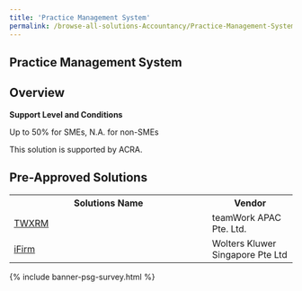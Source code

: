 ```yaml
---
title: 'Practice Management System'
permalink: /browse-all-solutions-Accountancy/Practice-Management-System
---
```


## Practice Management System
## Overview

**Support Level and Conditions**

Up to 50% for SMEs, N.A. for non-SMEs

This solution is supported by ACRA.

## Pre-Approved Solutions

<table>
<tr>
<th style='width: auto;'><b>Solutions Name</b></th>
<th style='width: 30%;'><b>Vendor</b></th>
</tr>
<tr>
<td><a href='/productivity-solutions-grant/solutionrepo/201826102D-TWXRM-G' target='_blank'>TWXRM</a><br></td>
<td>teamWork APAC Pte. Ltd.</td>
</tr>
<tr>
<td><a href='/productivity-solutions-grant/solutionrepo/199703606K-Frm-G' target='_blank'>iFirm</a><br></td>
<td>Wolters Kluwer Singapore Pte Ltd</td>
</tr>
</table>

{% include banner-psg-survey.html %}
